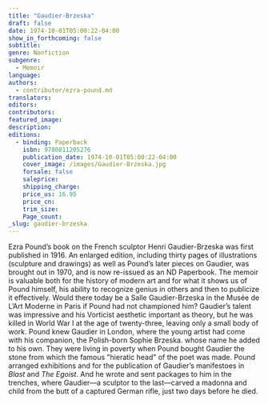 ```yaml
---
title: "Gaudier-Brzeska"
draft: false
date: 1974-10-01T05:00:22-04:00
show_in_forthcoming: false
subtitle:
genre: Nonfiction
subgenre:
  - Memoir
language:
authors:
  - contributor/ezra-pound.md
translators:
editors:
contributors:
featured_image:
description:
editions:
  - binding: Paperback
    isbn: 9780811205276
    publication_date: 1974-10-01T05:00:22-04:00
    cover_image: /images/Gaudier-Brzeska.jpg
    forsale: false
    saleprice:
    shipping_charge:
    price_us: 16.95
    price_cn:
    trim_size:
    Page_count:
_slug: gaudier-brzeska
---
```


Ezra Pound’s book on the French sculptor Henri Gaudier-Brzeska was first published in 1916. An enlarged edition, including thirty pages of illustrations (sculpture and drawings) as well as Pound’s later pieces on Gaudier, was brought out in 1970, and is now re-issued as an ND Paperbook. The memoir is valuable both for the history of modern art and for what it shows us of Pound himself, his ability to recognize genius in others and then to publicize it effectively. Would there today be a Salle Gaudier-Brzeska in the Musée de L’Art Moderne in Paris if Pound had not championed him? Gaudier’s talent was impressive and his Vorticist aesthetic important as theory, but he was killed in World War I at the age of twenty-three, leaving only a small body of work. Pound knew Gaudier in London, where the young artist had come with his companion, the Polish-born Sophie Brzeska. whose name he added to his own. They were living in poverty when Pound bought Gaudier the stone from which the famous "hieratic head" of the poet was made. Pound arranged exhibitions and for the publication of Gaudier’s manifestoes in _Blast_ and _The Egoist_. And he wrote and sent packages to him in the trenches, where Gaudier––a sculptor to the last––carved a madonna and child from the butt of a captured German rifle, just two days before he died.

